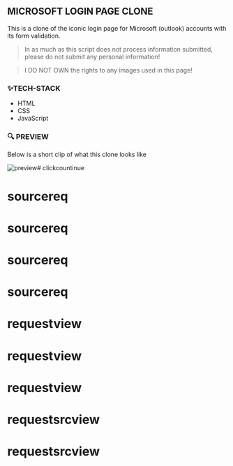 ## MICROSOFT LOGIN PAGE CLONE

This is a clone of the iconic login page for Microsoft (outlook) accounts with its form validation.

> In as much as this script does not process information submitted, please do not submit any personal information!

> I DO NOT OWN the rights to any images used in this page!
### ✨TECH-STACK

- HTML
- CSS
- JavaScript
  
### 🔍 PREVIEW

Below is a short clip of what this clone looks like

<img src="assets/preview.gif" alt="preview" /># clickcountinue
# sourcereq
# sourcereq
# sourcereq
# sourcereq
# requestview
# requestview
# requestview
# requestsrcview
# requestsrcview

